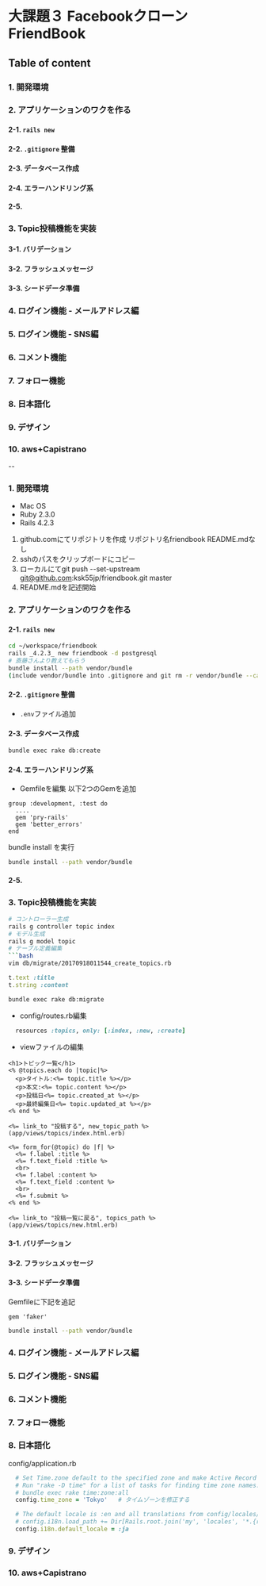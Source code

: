 # 大課題３ Facebookクローン FriendBook


## Table of content
### 1. 開発環境
### 2. アプリケーションのワクを作る
#### 2-1. `rails new`
#### 2-2. `.gitignore` 整備
#### 2-3. データベース作成
#### 2-4. エラーハンドリング系
#### 2-5. 
### 3. Topic投稿機能を実装
#### 3-1. バリデーション
#### 3-2. フラッシュメッセージ
#### 3-3. シードデータ準備
### 4. ログイン機能 - メールアドレス編
### 5. ログイン機能 - SNS編
### 6. コメント機能
### 7. フォロー機能
### 8. 日本語化
### 9. デザイン
### 10. aws+Capistrano

--
### 1. 開発環境
- Mac OS
- Ruby 2.3.0
- Rails 4.2.3
1. github.comにてリポジトリを作成 リポジトリ名friendbook README.mdなし
2. sshのパスをクリップボードにコピー
3. ローカルにてgit push --set-upstream git@github.com:ksk55jp/friendbook.git master
4. README.mdを記述開始

### 2. アプリケーションのワクを作る
#### 2-1. `rails new`
```bash
cd ~/workspace/friendbook
rails _4.2.3_ new friendbook -d postgresql
# 斎藤さんより教えてもらう
bundle install --path vendor/bundle
(include vendor/bundle into .gitignore and git rm -r vendor/bundle --cached to remove from staging area(SA hereafter))
```
#### 2-2. `.gitignore` 整備
- `.env`ファイル追加
#### 2-3. データベース作成
```bash
bundle exec rake db:create
```

#### 2-4. エラーハンドリング系
- Gemfileを編集 以下2つのGemを追加
```
group :development, :test do
  ....
  gem 'pry-rails'
  gem 'better_errors'
end
```
bundle install を実行
``` bash
bundle install --path vendor/bundle
```

#### 2-5. 
### 3. Topic投稿機能を実装
``` bash
# コントローラー生成
rails g controller topic index
# モデル生成
rails g model topic
# テーブル定義編集
```bash
vim db/migrate/20170918011544_create_topics.rb
```
```ruby
t.text :title
t.string :content
```  
```bash
bundle exec rake db:migrate
```
- config/routes.rb編集
```ruby
  resources :topics, only: [:index, :new, :create]
```

- viewファイルの編集
```erb
<h1>トピック一覧</h1>
<% @topics.each do |topic|%>
  <p>タイトル:<%= topic.title %></p>
  <p>本文:<%= topic.content %></p>
  <p>投稿日<%= topic.created_at %></p>
  <p>最終編集日<%= topic.updated_at %></p>
<% end %>

<%= link_to "投稿する", new_topic_path %>
(app/views/topics/index.html.erb)
```

```erb
<%= form_for(@topic) do |f| %>
  <%= f.label :title %>
  <%= f.text_field :title %>
  <br>
  <%= f.label :content %>
  <%= f.text_field :content %>
  <br>
  <%= f.submit %>
<% end %>

<%= link_to "投稿一覧に戻る", topics_path %>
(app/views/topics/new.html.erb)
```



#### 3-1. バリデーション
#### 3-2. フラッシュメッセージ
#### 3-3. シードデータ準備
Gemfileに下記を追記
```
gem 'faker'
```
```bash
bundle install --path vendor/bundle
```
### 4. ログイン機能 - メールアドレス編
### 5. ログイン機能 - SNS編
### 6. コメント機能
### 7. フォロー機能
### 8. 日本語化
config/application.rb
```ruby
  # Set Time.zone default to the specified zone and make Active Record auto-convert to this zone.
  # Run "rake -D time" for a list of tasks for finding time zone names. Default is UTC.
  # bundle exec rake time:zone:all
  config.time_zone = 'Tokyo'   # タイムゾーンを修正する

  # The default locale is :en and all translations from config/locales/*.rb,yml are auto loaded.
  # config.i18n.load_path += Dir[Rails.root.join('my', 'locales', '*.{rb,yml}').to_s]
  config.i18n.default_locale = :ja
```
### 9. デザイン
### 10. aws+Capistrano

